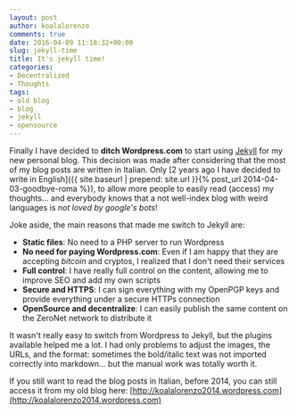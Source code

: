 ```yaml
---
layout: post
author: koalalorenzo
comments: true
date: 2016-04-09 11:18:32+00:00
slug: jekyll-time
title: It's jekyll time!
categories:
- Decentralized
- Thoughts
tags:
- old blog
- blog
- jekyll
- opensource
---
```

Finally I have decided to **ditch Wordpress.com** to start using [Jekyll](http://jekyllrb.com) for my new
personal blog. This decision was made after considering that the most of my blog
posts are written in Italian. Only [2 years ago I have decided to write in
English]({{ site.baseurl | prepend: site.url }}{% post_url 2014-04-03-goodbye-roma %}), to allow more people to easily
read (access) my thoughts... and everybody knows that a not well-index blog with
weird languages is *not loved by google's bots*!

Joke aside, the main reasons that made me switch to Jekyll are:

  * **Static files**: No need to a PHP server to run Wordpress
  * **No need for paying Wordpress.com**: Even if I am happy that they are accepting
    *bitcoin* and cryptos, I realized that I don't need their services
  * **Full control**: I have really full control on the content, allowing me to
    improve SEO and add my own scripts
  * **Secure and HTTPS**: I can sign everything with my OpenPGP keys and
    provide everything under a secure HTTPs connection
  * **OpenSource and decentralize**: I can easily publish the same content on the
    ZeroNet network to distribute it

It wasn't really easy to switch from Wordpress to Jekyll, but the plugins
available helped me a lot. I had only problems to adjust the images, the URLs,
and the format: sometimes the bold/italic text was not imported correctly into
markdown... but the manual work was totally worth it.

If you still want to read the blog posts in Italian, before 2014, you can still
access it from my old blog here:
[http://koalalorenzo2014.wordpress.com](http://koalalorenzo2014.wordpress.com)